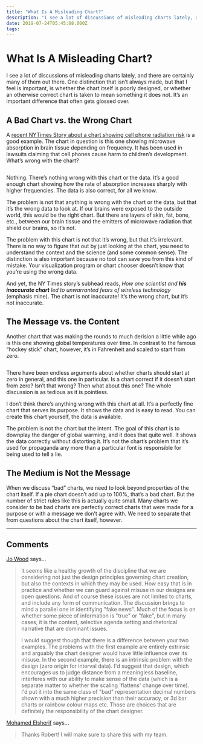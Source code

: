```yaml
---
title: "What Is A Misleading Chart?"
description: "I see a lot of discussions of misleading charts lately, and there are certainly many of them out there. One distinction that isn’t always made, but that I feel is important, is whether the chart itself is poorly designed, or whether an otherwise correct chart is taken to mean something it does not. It’s an important difference that often gets glossed over."
date: 2019-07-24T05:45:08.000Z
tags: 
---
```


# What Is A Misleading Chart?

I see a lot of discussions of misleading charts lately, and there are certainly many of them out there. One distinction that isn’t always made, but that I feel is important, is whether the chart itself is poorly designed, or whether an otherwise correct chart is taken to mean something it does not. It’s an important difference that often gets glossed over.

## A Bad Chart vs. the Wrong Chart

A <a href="https://www.nytimes.com/2019/07/16/science/5g-cellphones-wireless-cancer.html?emc=rss&amp;partner=rss">recent NYTimes Story about a chart showing cell phone radiation risk</a> is a good example. The chart in question is this one showing microwave absorption in brain tissue depending on frequency. It has been used in lawsuits claiming that cell phones cause harm to children’s development. What’s wrong with the chart?

<figure class="wp-block-image"><img src="https://eagereyes.org/wp-content/uploads/2019/07/microwave-absorption.png" alt="" class="wp-image-12266"/></figure>

Nothing. There’s nothing wrong with this chart or the data. It’s a good enough chart showing how the rate of absorption increases sharply with higher frequencies. The data is also correct, for all we know.

The problem is not that anything is wrong with the chart or the data, but that it’s the wrong data to look at. If our brains were exposed to the outside world, this would be the right chart. But there are layers of skin, fat, bone, etc., between our brain tissue and the emitters of microwave radiation that shield our brains, so it’s not.

The problem with this chart is not that it’s wrong, but that it’s irrelevant. There is no way to figure that out by just looking at the chart, you need to understand the context and the science (and some common sense). The distinction is also important because no tool can save you from this kind of mistake. Your visualization program or chart chooser doesn’t know that you’re using the wrong data.

And yet, the NY Times story’s subhead reads, <em>How one scientist and <strong>his inaccurate chart</strong> led to unwarranted fears of wireless technology</em> (emphasis mine). The chart is not inaccurate! It’s the wrong chart, but it’s not inaccurate.

## The Message vs. the Content

Another chart that was making the rounds to much derision a little while ago is this one showing global temperatures over time. In contrast to the famous “hockey stick” chart, however, it’s in Fahrenheit and scaled to start from zero.

<figure class="wp-block-image"><img src="https://eagereyes.org/wp-content/uploads/2019/07/global-warming-zero.jpg" alt="" class="wp-image-12265"/></figure>

There have been endless arguments about whether charts should start at zero in general, and this one in particular. Is a chart correct if it doesn’t start from zero? Isn’t that wrong? Then what about this one? The whole discussion is as tedious as it is pointless.

I don’t think there’s anything wrong with this chart at all. It’s a perfectly fine chart that serves its purpose. It shows the data and is easy to read. You can create this chart yourself, the data is available.

The problem is not the chart but the intent. The goal of this chart is to downplay the danger of global warming, and it does that quite well. It shows the data correctly without distorting it. It’s not the chart’s problem that it’s used for propaganda any more than a particular font is responsible for being used to tell a lie.

## The Medium is Not the Message

When we discuss “bad” charts, we need to look beyond properties of the chart itself. If a pie chart doesn’t add up to 100%, that’s a bad chart. But the number of strict rules like this is actually quite small. Many charts we consider to be bad charts are perfectly correct charts that were made for a purpose or with a message we don’t agree with. We need to separate that from questions about the chart itself, however.


---
## Comments

<a href="https://gicentre.net/jwo" rel="nofollow noopener" target="_blank">Jo Wood</a> says…
>	It seems like a healthy growth of the discipline that we are considering not just the design principles governing chart creation, but also the contexts in which they may be used. How easy that is in practice and whether we can guard against misuse in our designs are open questions. And of course these issues are not limited to charts, and include any form of communication. The discussion brings to mind a parallel one in identifying "fake news". Much of the focus is on whether some piece of information is "true" or "fake", but in many cases, it is the context, selective agenda setting and rhetorical narrative that are dominant issues.
>	
>	I would suggest though that there is a difference between your two examples. The problems with the first example are entirely extrinsic and arguably the chart designer would have little influence over its misuse. In the second example, there is an intrinsic problem with the design (zero origin for interval data). I'd suggest that design, which encourages us to judge distance from a meaningless baseline, interferes with our ability to make sense of the data (which is a separate matter to whether the scaling 'flattens' change over time). I'd put it into the same class of "bad" representation decimal numbers shown with a much higher precision than their accuracy, or 3d bar charts or rainbow colour maps etc. Those are choices that are definitely the responsibility of the chart designer.

<a href="http://testingforauc.wordpress.com" rel="nofollow noopener" target="_blank">Mohamed Elsherif</a> says…
>	Thanks Robert! I will make sure to share this with my team.


